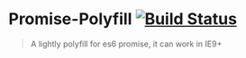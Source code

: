 # Promise-Polyfill [![Build Status](https://travis-ci.org/diamondloler/promise-polyfill.svg?branch=master)](https://travis-ci.org/diamondloler/promise-polyfill)

> A  lightly polyfill for es6 promise,  it can work in IE9+

